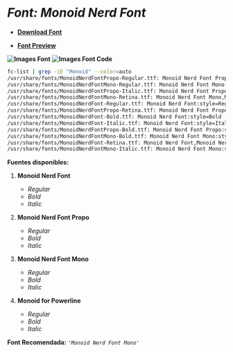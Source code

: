 <!-- Autor: Daniel Benjamin Perez Morales -->
<!-- GitHub: https://github.com/D4nitrix13 -->
<!-- GitLab: https://gitlab.com/D4nitrix13 -->
<!-- Correo electrónico: danielperezdev@proton.me -->

# ***Font: Monoid Nerd Font***

- **[Download Font](https://github.com/ryanoasis/nerd-fonts/releases/download/v3.2.1/Monoid.zip "https://github.com/ryanoasis/nerd-fonts/releases/download/v3.2.1/Monoid.zip")**

- **[Font Preview](https://www.programmingfonts.org/#monoid "https://www.programmingfonts.org/#monoid")**

**![Images Font](../../Fonts/Monoid%20Nerd%20Font.png "Fonts/Monoid Nerd Font.png")**
**![Images Font Code](../../Font%20Images%20Code/Monoid%20Nerd%20Font%20Code.png "Font Images Code/Monoid Nerd Font Code.png")**

```bash
fc-list | grep -iE "Monoid" --color=auto
/usr/share/fonts/MonoidNerdFontPropo-Regular.ttf: Monoid Nerd Font Propo:style=Regular
/usr/share/fonts/MonoidNerdFontMono-Regular.ttf: Monoid Nerd Font Mono:style=Regular
/usr/share/fonts/MonoidNerdFontPropo-Italic.ttf: Monoid Nerd Font Propo:style=Italic
/usr/share/fonts/MonoidNerdFontMono-Retina.ttf: Monoid Nerd Font Mono,Monoid Nerd Font Mono Retina:style=Retina,Regular
/usr/share/fonts/MonoidNerdFont-Regular.ttf: Monoid Nerd Font:style=Regular
/usr/share/fonts/MonoidNerdFontPropo-Retina.ttf: Monoid Nerd Font Propo,Monoid Nerd Font Propo Retina:style=Retina,Regular
/usr/share/fonts/MonoidNerdFont-Bold.ttf: Monoid Nerd Font:style=Bold
/usr/share/fonts/MonoidNerdFont-Italic.ttf: Monoid Nerd Font:style=Italic
/usr/share/fonts/MonoidNerdFontPropo-Bold.ttf: Monoid Nerd Font Propo:style=Bold
/usr/share/fonts/MonoidNerdFontMono-Bold.ttf: Monoid Nerd Font Mono:style=Bold
/usr/share/fonts/MonoidNerdFont-Retina.ttf: Monoid Nerd Font,Monoid Nerd Font Retina:style=Retina,Regular
/usr/share/fonts/MonoidNerdFontMono-Italic.ttf: Monoid Nerd Font Mono:style=Italic
```

**Fuentes disponibles:**

1. **Monoid Nerd Font**
   - *Regular*
   - *Bold*
   - *Italic*

2. **Monoid Nerd Font Propo**
   - *Regular*
   - *Bold*
   - *Italic*

3. **Monoid Nerd Font Mono**
   - *Regular*
   - *Bold*
   - *Italic*

4. **Monoid for Powerline**
   - *Regular*
   - *Bold*
   - *Italic*

**Font Recomendada:** *`'Monoid Nerd Font Mono'`*
